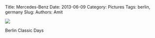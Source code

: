 Title: Mercedes-Benz
Date: 2013-06-09
Category: Pictures
Tags: berlin, germany
Slug: 
Authors: Amit

<div class="imagepost">
<img src="/images/mercedes.jpg" class="imageitem large" />
</div>

Berlin Classic Days
